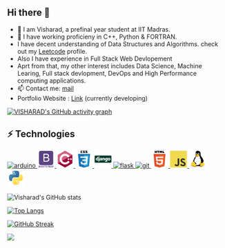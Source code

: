 ## Hi there 👋

- 🌱 I am Visharad, a prefinal year student at IIT Madras.
- 👯 I have working proficieny in  C++, Python & FORTRAN.
- I have decent understanding of Data Structures and Algorithms. check out my [Leetcode](https://leetcode.com/VISHARAD17/) profile.
- Also I have experience in Full Stack Web Devlopement
- Aprt from that, my other interest includes Data Science, Machine Learing, Full stack devlopment, DevOps and High Performance computing applications.
- 📫 Contact me: [mail](visharadborsutkar777@gmail.com)
- Portfolio Website : [Link]() (currently developing)

[![VISHARAD's GitHub activity graph](https://activity-graph.herokuapp.com/graph?username=VISHARAD17&theme=xcode)](https://git.io/VISHARAD17)

## ⚡ Technologies
<p align="left"> <a href="https://www.arduino.cc/" target="_blank"> <img margin-left = 10px src="https://cdn.worldvectorlogo.com/logos/arduino-1.svg" alt="arduino" width="40" height="40"/> </a> <a href="https://getbootstrap.com" target="_blank"> <img src="https://raw.githubusercontent.com/devicons/devicon/master/icons/bootstrap/bootstrap-plain-wordmark.svg" alt="bootstrap" width="40" height="40"/> </a> <a href="https://www.w3schools.com/cpp/" target="_blank"> <img src="https://raw.githubusercontent.com/devicons/devicon/master/icons/cplusplus/cplusplus-original.svg" alt="cplusplus" width="40" height="40"/> </a> <a href="https://www.w3schools.com/css/" target="_blank"> <img src="https://raw.githubusercontent.com/devicons/devicon/master/icons/css3/css3-original-wordmark.svg" alt="css3" width="40" height="40"/> </a> <a href="https://www.djangoproject.com/" target="_blank"> <img src="https://raw.githubusercontent.com/devicons/devicon/master/icons/django/django-original.svg" alt="django" width="40" height="40"/> </a> <a href="https://flask.palletsprojects.com/" target="_blank"> <img src="https://www.vectorlogo.zone/logos/pocoo_flask/pocoo_flask-icon.svg" alt="flask" width="40" height="40"/> </a> <a href="https://git-scm.com/" target="_blank"> <img src="https://www.vectorlogo.zone/logos/git-scm/git-scm-icon.svg" alt="git" width="40" height="40"/> </a> <a href="https://www.w3.org/html/" target="_blank"> <img src="https://raw.githubusercontent.com/devicons/devicon/master/icons/html5/html5-original-wordmark.svg" alt="html5" width="40" height="40"/> </a> <a href="https://developer.mozilla.org/en-US/docs/Web/JavaScript" target="_blank"> <img src="https://raw.githubusercontent.com/devicons/devicon/master/icons/javascript/javascript-original.svg" alt="javascript" width="40" height="40"/> </a> <a href="https://www.linux.org/" target="_blank"> <img src="https://raw.githubusercontent.com/devicons/devicon/master/icons/linux/linux-original.svg" alt="linux" width="40" height="40"/> </a> <a href="https://www.python.org" target="_blank"> <img src="https://raw.githubusercontent.com/devicons/devicon/master/icons/python/python-original.svg" alt="python" width="40" height="40"/> </a> </p>

 ![Visharad's GitHub stats](https://github-readme-stats.vercel.app/api?username=VISHARAD17&show_icons=true&theme=radical&border_radius=7px&hide_border=true&title_color='#ffffff'&text_color='#ffffff')


 [![Top Langs](https://github-readme-stats.vercel.app/api/top-langs/?username=VISHARAD17&layout=compact&langs_count=12)](https://github.com/anuraghazra/github-readme-stats) 


[![GitHub Streak](https://github-readme-streak-stats.herokuapp.com/?user=VISHARAD17)](https://github.com/DenverCoder1/github-readme-streak-stats)


![](https://komarev.com/ghpvc/?username=VISHARAD&label=PROFILE+VIEWS)



